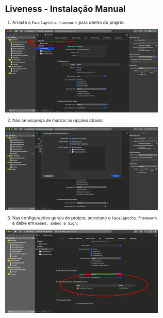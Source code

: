# Liveness - Instalação Manual

1. Arraste o `FaceCaptcha.framework` para dentro do projeto:

![Instalação 1](Images/installation_1.png)

2. Não se esqueça de marcar as opções abaixo:

![Instalação 2](Images/installation_2.png)

3.  Nas configurações gerais do projeto, selecione o `​FaceCaptcha.framework​` e deixe em `Embed: Embed & Sign`:

![Instalação 3](Images/installation_3.png)
